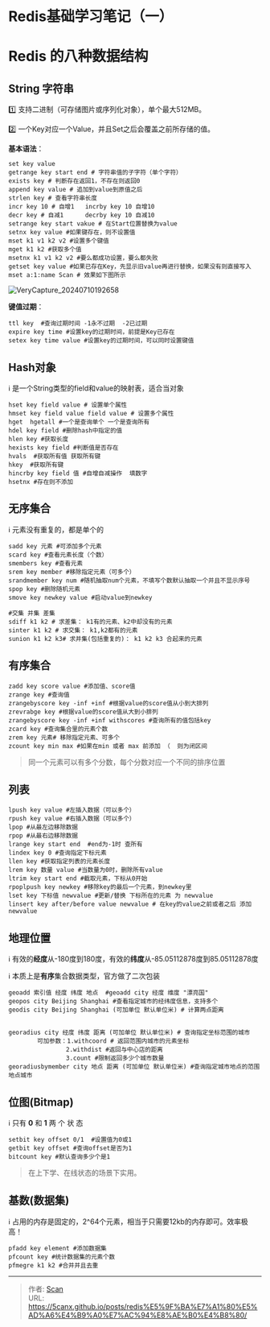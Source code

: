 # Redis基础学习笔记（一）

<!--more-->

# Redis 的八种数据结构

## String 字符串

:one: 支持二进制（可存储图片或序列化对象），单个最大512MB。

:two: 一个Key对应一个Value，并且Set之后会覆盖之前所存储的值。

**基本语法**：

```shell
set key value
getrange key start end # 字符串值的子字符（单个字符）
exists key # 判断存在返回1，不存在则返回0
append key value # 追加到value到原值之后
strlen key # 查看字符串长度
incr key 10 # 自增1   incrby key 10 自增10
decr key # 自减1      decrby key 10 自减10
setrange key start vakue # 在Start位置替换为value
setnx key value #如果键存在，则不设置值
mset k1 v1 k2 v2 #设置多个键值
mget k1 k2 #获取多个值
msetnx k1 v1 k2 v2 #要么都成功设置，要么都失败
getset key value #如果已存在Key，先显示旧value再进行替换，如果没有则直接写入
mset a:1:name Scan # 效果如下图所示
```

![VeryCapture_20240710192658](https://fastly.jsdelivr.net/gh/hack-scan/Blog-pic/posts/202407101948289.jpg)

**键值过期**：

```shell
ttl key  #查询过期时间 -1永不过期  -2已过期
expire key time #设置key的过期时间，前提是Key已存在
setex key time value #设置key的过期时间，可以同时设置键值
```



## Hash对象

:information_source: 是一个String类型的field和value的映射表，适合当对象

```shell
hset key field value # 设置单个属性
hmset key field value field value # 设置多个属性
hget  hgetall #一个是查询单个 一个是查询所有
hdel key field #删除hash中指定的值
hlen key #获取长度
hexists key field #判断值是否存在
hvals  #获取所有值 获取所有键
hkey  #获取所有键
hincrby key field 值 #自增自减操作  填数字
hsetnx #存在则不添加
```



## 无序集合

:information_source: 元素没有重复的，都是单个的

```shell
sadd key 元素 #可添加多个元素
scard key #查看元素长度（个数）
smembers key #查看元素
srem key member #移除指定元素（可多个）
srandmember key num #随机抽取num个元素，不填写个数默认抽取一个并且不显示序号
spop key #删除随机元素
smove key newkey value #启动value到newkey
```

```shell
#交集 并集 差集
sdiff k1 k2 # 求差集： k1有的元素、k2中却没有的元素
sinter k1 k2 # 求交集： k1,k2都有的元素
sunion k1 k2 k3# 求并集(包括重复的)： k1 k2 k3 合起来的元素
```

## 有序集合

```shell
zadd key score value #添加值、score值
zrange key #查询值
zrangebyscore key -inf +inf #根据value的score值从小到大排列
zrevrabge key #根据value的score值从大到小排列
zrangebyscore key -inf +inf withscores #查询所有的值包括key
zcard key #查询集合里的元素个数
zrem key 元素# 移除指定元素、可多个
zcount key min max #如果在min 或者 max 前添加 （  则为闭区间
```

>同一个元素可以有多个分数，每个分数对应一个不同的排序位置





## 列表

```shell
lpush key value #左插入数据（可以多个）
rpush key value #右插入数据（可以多个）
lpop #从最左边移除数据
rpop #从最右边移除数据
lrange key start end  #end为-1时 查所有
lindex key 0 #查询指定下标元素
llen key #获取指定列表的元素长度
lrem key 数量 value #当数量为0时，删除所有value
ltrim key start end #截取元素，下标从0开始
rpoplpush key newkey #移除key的最后一个元素，到newkey里
lset key 下标值 newvalue #更新/替换 下标所在的元素 为 newvalue
linsert key after/before value newvalue # 在key的value之前或者之后 添加newvalue
```



## 地理位置

:information_source: 有效的**经度**从-180度到180度，有效的**纬度**从-85.05112878度到85.05112878度

:information_source: 本质上是**有序**集合数据类型，官方做了二次包装

``` shell
geoadd 索引值 经度 纬度 地点  #geoadd city 经度 维度 "漂亮国"
geopos city Beijing Shanghai #查看指定城市的经纬度信息，支持多个
geodis city Beijing Shanghai (可加单位 默认单位米) # 计算两点距离


georadius city 经度 纬度 距离 (可加单位 默认单位米) # 查询指定坐标范围的城市
		可加参数：1.withcoord # 返回范围内城市的元素坐标
				2.withdist #返回与中心店的距离
				3.count #限制返回多少个城市数量
georadiusbymember city 地点 距离 (可加单位 默认单位米) #查询指定城市地点的范围地点城市
```



## 位图(Bitmap)

:information_source: 只有 **0**  和  **1**   两 个 状 态

```shell
setbit key offset 0/1  #设置值为0或1
getbit key offset #查询offset是否为1
bitcount key #默认查询多少个是1
```

> 在上下学、在线状态的场景下实用。

## 基数(数据集)

:information_source: 占用的内存是固定的，2^64个元素，相当于只需要12kb的内存即可。效率极高！

```shell
pfadd key element #添加数据集
pfcount key #统计数据集的元素个数
pfmegre k1 k2 #合并并且去重
```


---

> 作者: [Scan](https://www.scan.work/)  
> URL: https://5canx.github.io/posts/redis%E5%9F%BA%E7%A1%80%E5%AD%A6%E4%B9%A0%E7%AC%94%E8%AE%B0%E4%B8%80/  

